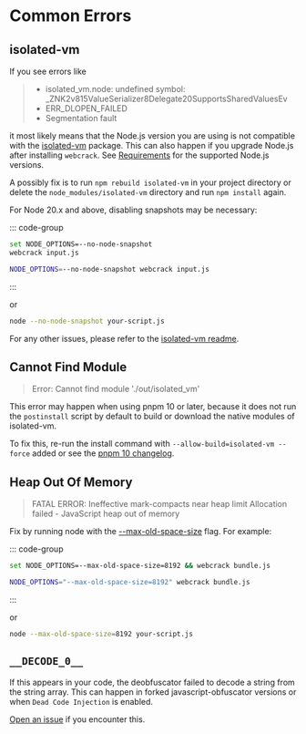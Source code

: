 # Common Errors

## isolated-vm

If you see errors like

> - isolated_vm.node: undefined symbol: \_ZNK2v815ValueSerializer8Delegate20SupportsSharedValuesEv
> - ERR_DLOPEN_FAILED
> - Segmentation fault

it most likely means that the Node.js version you are using is not compatible with the [isolated-vm](https://github.com/laverdet/isolated-vm) package. This can also happen if you upgrade Node.js after installing `webcrack`.
See [Requirements](./introduction.md#requirements) for the supported Node.js versions.

A possibly fix is to run `npm rebuild isolated-vm` in your project directory or delete the `node_modules/isolated-vm` directory and run `npm install` again.

For Node 20.x and above, disabling snapshots may be necessary:

::: code-group

```sh [Windows]
set NODE_OPTIONS=--no-node-snapshot
webcrack input.js
```

```sh [Linux/Mac]
NODE_OPTIONS=--no-node-snapshot webcrack input.js
```

:::

or

```sh
node --no-node-snapshot your-script.js
```

For any other issues, please refer to the [isolated-vm readme](https://github.com/laverdet/isolated-vm#requirements).

## Cannot Find Module

> Error: Cannot find module './out/isolated_vm'

This error may happen when using pnpm 10 or later, because it does not run the `postinstall` script by default to build or download the native modules of isolated-vm.

To fix this, re-run the install command with `--allow-build=isolated-vm --force` added or see the [pnpm 10 changelog](https://github.com/pnpm/pnpm/releases/tag/v10.0.0).

## Heap Out Of Memory

> FATAL ERROR: Ineffective mark-compacts near heap limit Allocation failed - JavaScript heap out of memory

Fix by running node with the [--max-old-space-size](https://nodejs.org/api/cli.html#--max-old-space-sizesize-in-megabytes) flag. For example:

::: code-group

```sh [Windows]
set NODE_OPTIONS=--max-old-space-size=8192 && webcrack bundle.js
```

```sh [Linux/Mac]
NODE_OPTIONS="--max-old-space-size=8192" webcrack bundle.js
```

:::

or

```sh
node --max-old-space-size=8192 your-script.js
```

## `__DECODE_0__`

If this appears in your code, the deobfuscator failed to decode a string from the string array.
This can happen in forked javascript-obfuscator versions or when `Dead Code Injection` is enabled.

[Open an issue](https://github.com/j4k0xb/webcrack/issues/new?assignees=&labels=bug&projects=&template=bug_report.yml) if you encounter this.
